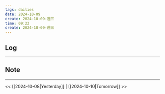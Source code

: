 ```yaml
---
tags: dailies  
date: 2024-10-09
create: 2024-10-09-週三
time: 09:22
create: 2024-10-09-週三
---
```

## Log
---


## Note
---


<< [[2024-10-08|Yesterday]] | [[2024-10-10|Tomorrow]] >>